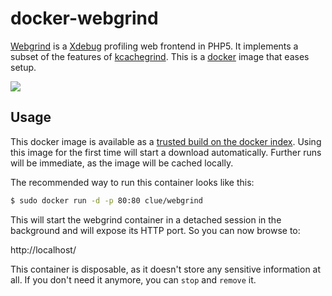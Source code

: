 # docker-webgrind

[Webgrind](https://github.com/jokkedk/webgrind) is a [Xdebug](http://www.xdebug.org)
profiling web frontend in PHP5. It implements a subset of the features of [kcachegrind](http://kcachegrind.sourceforge.net/cgi-bin/show.cgi).
This is a [docker](https://www.docker.io) image that eases setup.

[![](http://jokke.dk/media/2008-webgrind/webgrind_small.png)](http://jokke.dk/media/2008-webgrind/webgrind_large.png)

## Usage

This docker image is available as a [trusted build on the docker index](https://index.docker.io/u/clue/webgrind/).
Using this image for the first time will start a download automatically.
Further runs will be immediate, as the image will be cached locally.

The recommended way to run this container looks like this:

```bash
$ sudo docker run -d -p 80:80 clue/webgrind
```

This will start the webgrind container in a detached session in the background and will expose
its HTTP port. So you can now browse to:

http://localhost/

This container is disposable, as it doesn't store any sensitive information at all.
If you don't need it anymore, you can `stop` and `remove` it.
